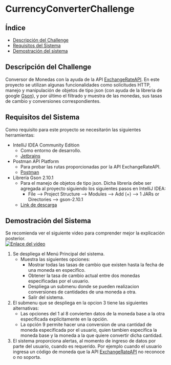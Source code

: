 # CurrencyConverterChallenge

## Índice

- [Descripción del Challenge](#descripción-del-challenge)
- [Requisitos del Sistema](#requisitos-del-sistema)
- [Demostración del sistema](#demostración-del-sistema)

## Descripción del Challenge
Conversor de Monedas con la ayuda de la API [ExchangeRateAPI](https://www.exchangerate-api.com/). En este proyecto se utilizan algunas funcionalidades como solicitudes HTTP, manejo y manipulación de objetos de tipo json (con ayuda de la libreria de google [Gson](https://mvnrepository.com/artifact/com.google.code.gson/gson)), y por último el filtrado y muestra de las monedas, sus tasas de cambio y conversiones correspondientes.

## Requisitos del Sistema
Como requisito para este proyecto se necesitarón las siguientes herramientas:
- IntelliJ IDEA Community Edition
    - Como entorno de desarrollo.
    - [Jetbrains](https://www.jetbrains.com/idea/)
- Postman API Platform
    - Para probar las rutas proporcionadas por la API ExchangeRateAPI.
    - [Postman](https://www.postman.com/)
- Librería Gson 2.10.1
    - Para el manejo de objetos de tipo json. Dicha librería debe ser agregada al proyecto siguiendo los siguientes pasos en IntelliJ IDEA:
        - File --> Project Structure --> Modules --> Add (+) --> 1 JARs or Directories --> gson-2.10.1
    - [Link de descarga](https://repo1.maven.org/maven2/com/google/code/gson/gson/2.10.1/gson-2.10.1.jar)

## Demostración del Sistema
Se recomienda ver el siguiente video para comprender mejor la explicación posterior.<br>
[![Enlace del video](https://img.youtube.com/vi/b2C5C921YFM/maxresdefault.jpg)](https://youtu.be/b2C5C921YFM)

1. Se despliega el Menú Principal del sistema. 
   - Muestra las siguientes opciones:
     - Mostrar todas las tasas de cambio que existen hasta la fecha de una moneda en específico.
     - Obtener la tasa de cambio actual entre dos monedas especificadas por el usuario.
     - Despliega un submenu donde se pueden realizacion conversiones de cantidades de una moneda a otra.
     - Salir del sistema.
2. El submenu que se despliega en la opcion 3 tiene las siguientes alternativas:
   - Las opciones del 1 al 8 convierten datos de la moneda base a la otra especificada explícitamente en la opción.
   - La opción 9 permite hacer una conversion de una cantidad de moneda especificada por el usuario, quien tambien especifica la moneda base y la moneda a la que quiere convertir dicha cantidad.
3. El sistema proporciona alertas, al momento de ingreso de datos por parte del usuario, cuando es requerido. Por ejemplo cuando el usuario ingresa un código de moneda que la API [ExchangeRateAPI](https://www.exchangerate-api.com/) no reconoce o no soporta. 
